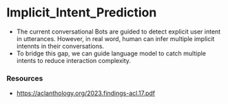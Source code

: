# Implicit_Intent_Prediction

- The current conversational Bots are guided to detect explicit user intent in utterances. However, in real word, human can infer multiple implicit intennts in their conversations.
- To bridge this gap, we can guide language model to catch multiple intents to reduce interaction complexity.


### Resources
- https://aclanthology.org/2023.findings-acl.17.pdf
